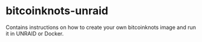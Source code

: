 # bitcoinknots-unraid
Contains instructions on how to create your own bitcoinknots image and run it in UNRAID or Docker.

